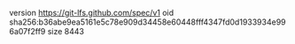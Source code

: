 version https://git-lfs.github.com/spec/v1
oid sha256:b36abe9ea5161e5c78e909d34458e60448fff4347fd0d1933934e996a07f2ff9
size 8443
